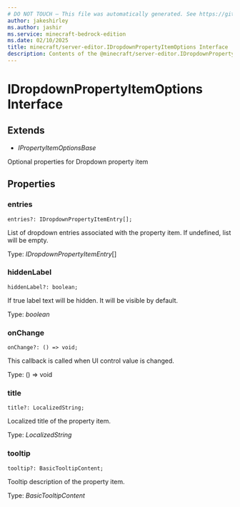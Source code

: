```yaml
---
# DO NOT TOUCH — This file was automatically generated. See https://github.com/mojang/minecraftapidocsgenerator to modify descriptions, examples, etc.
author: jakeshirley
ms.author: jashir
ms.service: minecraft-bedrock-edition
ms.date: 02/10/2025
title: minecraft/server-editor.IDropdownPropertyItemOptions Interface
description: Contents of the @minecraft/server-editor.IDropdownPropertyItemOptions class.
---
```

# IDropdownPropertyItemOptions Interface

## Extends
- *IPropertyItemOptionsBase*

Optional properties for Dropdown property item

## Properties

### **entries**
`entries?: IDropdownPropertyItemEntry[];`

List of dropdown entries associated with the property item. If undefined, list will be empty.

Type: *IDropdownPropertyItemEntry*[]

### **hiddenLabel**
`hiddenLabel?: boolean;`

If true label text will be hidden. It will be visible by default.

Type: *boolean*

### **onChange**
`onChange?: () => void;`

This callback is called when UI control value is changed.

Type: () => void

### **title**
`title?: LocalizedString;`

Localized title of the property item.

Type: *LocalizedString*

### **tooltip**
`tooltip?: BasicTooltipContent;`

Tooltip description of the property item.

Type: *BasicTooltipContent*
